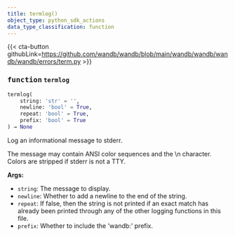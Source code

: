 ```yaml
---
title: termlog()
object_type: python_sdk_actions
data_type_classification: function
---
```


{{< cta-button githubLink=https://github.com/wandb/wandb/blob/main/wandb/wandb/wandb/wandb/errors/term.py >}}




### <kbd>function</kbd> `termlog`

```python
termlog(
    string: 'str' = '',
    newline: 'bool' = True,
    repeat: 'bool' = True,
    prefix: 'bool' = True
) → None
```

Log an informational message to stderr. 

The message may contain ANSI color sequences and the \n character. Colors are stripped if stderr is not a TTY. 



**Args:**
 
 - `string`:  The message to display. 
 - `newline`:  Whether to add a newline to the end of the string. 
 - `repeat`:  If false, then the string is not printed if an exact match has  already been printed through any of the other logging functions  in this file. 
 - `prefix`:  Whether to include the 'wandb:' prefix. 
